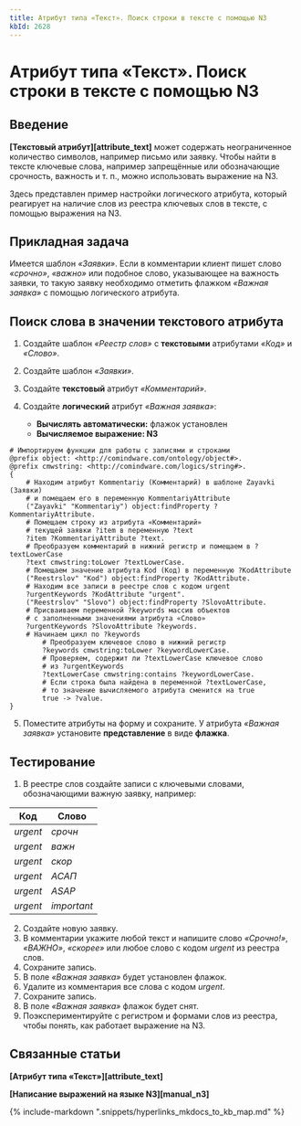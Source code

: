 ```yaml
---
title: Атрибут типа «Текст». Поиск строки в тексте с помощью N3
kbId: 2628
---
```


# Атрибут типа «Текст». Поиск строки в тексте с помощью N3

## Введение

**[Текстовый атрибут][attribute_text]** может содержать неограниченное количество символов, например письмо или заявку. Чтобы найти в тексте ключевые слова, например запрещённые или обозначающие срочность, важность и т. п., можно использовать выражение на N3.

Здесь представлен пример настройки логического атрибута, который реагирует на наличие слов из реестра ключевых слов в тексте, с помощью выражения на N3.

## Прикладная задача

Имеется шаблон *«Заявки»*. Если в комментарии клиент пишет слово *«срочно»*, *«важно»* или подобное слово, указывающее на важность заявки, то такую заявку необходимо отметить флажком *«Важная заявка»* с помощью логического атрибута.

## Поиск слова в значении текстового атрибута

1. Создайте шаблон *«Реестр слов»* с **текстовыми** атрибутами *«Код»* и *«Слово»*.
2. Создайте шаблон *«Заявки»*.
3. Создайте **текстовый** атрибут *«Комментарий»*.
4. Создайте **логический** атрибут *«Важная заявка»*:

    - **Вычислять автоматически:** флажок установлен
    - **Вычисляемое выражение: N3**

```
# Импортируем функции для работы с записями и строками  
@prefix object: <http://comindware.com/ontology/object#>.    
@prefix cmwstring: <http://comindware.com/logics/string#>.    
{    
    # Находим атрибут Kommentariy (Комментарий) в шаблоне Zayavki (Заявки)  
    # и помещаем его в переменную KommentariyAttribute  
    ("Zayavki" "Kommentariy") object:findProperty ?KommentariyAttribute.  
    # Помещаем строку из атрибута «Комментарий»  
    # текущей заявки ?item в переменную ?text  
    ?item ?KommentariyAttribute ?text.  
    # Преобразуем комментарий в нижний регистр и помещаем в ?textLowerCase  
    ?text cmwstring:toLower ?textLowerCase.  
    # Помещаем значение атрибута Kod (Код) в переменную ?KodAttribute  
    ("Reestrslov" "Kod") object:findProperty ?KodAttribute.  
    # Находим все записи в реестре слов с кодом urgent  
    ?urgentKeywords ?KodAttribute "urgent".  
    ("Reestrslov" "Slovo") object:findProperty ?SlovoAttribute.  
    # Присваиваем переменной ?keywords массив объектов  
    # с заполненными значениями атрибута «Слово»  
    ?urgentKeywords ?SlovoAttribute ?keywords.  
    # Начинаем цикл по ?keywords  
        # Преобразуем ключевое слово в нижний регистр  
        ?keywords cmwstring:toLower ?keywordLowerCase.  
        # Проверяем, содержит ли ?textLowerCase ключевое слово  
        # из ?urgentKeywords  
        ?textLowerCase cmwstring:contains ?keywordLowerCase.  
        # Если строка была найдена в переменной ?textLowerCase,  
        # то значение вычисляемого атрибута сменится на true  
        true -> ?value.    
}  

```
5. Поместите атрибуты на форму и сохраните. У атрибута *«Важная заявка»* установите **представление** в виде **флажка**.

## Тестирование

1. В реестре слов создайте записи с ключевыми словами, обозначающими важную заявку, например:

| Код | Слово |
| --- | --- |
| *urgent* | *срочн* |
| *urgent* | *важн* |
| *urgent* | *скор* |
| *urgent* | *АСАП* |
| *urgent* | *ASAP* |
| *urgent* | *important* |
2. Создайте новую заявку.
3. В комментарии укажите любой текст и напишите слово *«Срочно!»*, *«ВАЖНО»*, *«скорее»* или любое слово с кодом *urgent* из реестра слов.
4. Сохраните запись.
5. В поле *«Важная заявка»* будет установлен флажок.
6. Удалите из комментария все слова с кодом *urgent*.
7. Сохраните запись.
8. В поле *«Важная заявка»* флажок будет снят.
9. Поэкспериментируйте с регистром и формами слов из реестра, чтобы понять, как работает выражение на N3.

## Связанные статьи

**[Атрибут типа «Текст»][attribute_text]**

**[Написание выражений на языке N3][manual_n3]**

{% include-markdown ".snippets/hyperlinks_mkdocs_to_kb_map.md" %}
